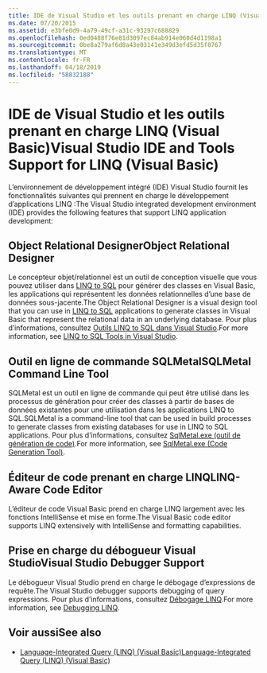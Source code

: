 ```yaml
---
title: IDE de Visual Studio et les outils prenant en charge LINQ (Visual Basic)
ms.date: 07/20/2015
ms.assetid: e3bfe0d9-4a79-49cf-a31c-93297c688829
ms.openlocfilehash: 0ed0488f76e81d3097ec84ab914e060d4d1198a1
ms.sourcegitcommit: 0be8a279af6d8a43e03141e349d3efd5d35f8767
ms.translationtype: MT
ms.contentlocale: fr-FR
ms.lasthandoff: 04/18/2019
ms.locfileid: "58832188"
---
```

# <a name="visual-studio-ide-and-tools-support-for-linq-visual-basic"></a><span data-ttu-id="dbe1c-102">IDE de Visual Studio et les outils prenant en charge LINQ (Visual Basic)</span><span class="sxs-lookup"><span data-stu-id="dbe1c-102">Visual Studio IDE and Tools Support for LINQ (Visual Basic)</span></span>
<span data-ttu-id="dbe1c-103">L’environnement de développement intégré (IDE) Visual Studio fournit les fonctionnalités suivantes qui prennent en charge le développement d’applications LINQ :</span><span class="sxs-lookup"><span data-stu-id="dbe1c-103">The Visual Studio integrated development environment (IDE) provides the following features that support LINQ application development:</span></span>  
  
## <a name="object-relational-designer"></a><span data-ttu-id="dbe1c-104">Object Relational Designer</span><span class="sxs-lookup"><span data-stu-id="dbe1c-104">Object Relational Designer</span></span>  
 <span data-ttu-id="dbe1c-105">Le concepteur objet/relationnel est un outil de conception visuelle que vous pouvez utiliser dans [LINQ to SQL](../../../../framework/data/adonet/sql/linq/index.md) pour générer des classes en Visual Basic, les applications qui représentent les données relationnelles d’une base de données sous-jacente.</span><span class="sxs-lookup"><span data-stu-id="dbe1c-105">The Object Relational Designer is a visual design tool that you can use in [LINQ to SQL](../../../../framework/data/adonet/sql/linq/index.md) applications to generate classes in Visual Basic that represent the relational data in an underlying database.</span></span> <span data-ttu-id="dbe1c-106">Pour plus d’informations, consultez [Outils LINQ to SQL dans Visual Studio](/visualstudio/data-tools/linq-to-sql-tools-in-visual-studio2).</span><span class="sxs-lookup"><span data-stu-id="dbe1c-106">For more information, see [LINQ to SQL Tools in Visual Studio](/visualstudio/data-tools/linq-to-sql-tools-in-visual-studio2).</span></span>  
  
## <a name="sqlmetal-command-line-tool"></a><span data-ttu-id="dbe1c-107">Outil en ligne de commande SQLMetal</span><span class="sxs-lookup"><span data-stu-id="dbe1c-107">SQLMetal Command Line Tool</span></span>  
 <span data-ttu-id="dbe1c-108">SQLMetal est un outil en ligne de commande qui peut être utilisé dans les processus de génération pour créer des classes à partir de bases de données existantes pour une utilisation dans les applications LINQ to SQL.</span><span class="sxs-lookup"><span data-stu-id="dbe1c-108">SQLMetal is a command-line tool that can be used in build processes to generate classes from existing databases for use in LINQ to SQL  applications.</span></span> <span data-ttu-id="dbe1c-109">Pour plus d’informations, consultez [SqlMetal.exe (outil de génération de code)](../../../../framework/tools/sqlmetal-exe-code-generation-tool.md).</span><span class="sxs-lookup"><span data-stu-id="dbe1c-109">For more information, see [SqlMetal.exe (Code Generation Tool)](../../../../framework/tools/sqlmetal-exe-code-generation-tool.md).</span></span>  
  
## <a name="linq-aware-code-editor"></a><span data-ttu-id="dbe1c-110">Éditeur de code prenant en charge LINQ</span><span class="sxs-lookup"><span data-stu-id="dbe1c-110">LINQ-Aware Code Editor</span></span>  
 <span data-ttu-id="dbe1c-111">L’éditeur de code Visual Basic prend en charge LINQ largement avec les fonctions IntelliSense et mise en forme.</span><span class="sxs-lookup"><span data-stu-id="dbe1c-111">The Visual Basic code editor supports LINQ extensively with IntelliSense and formatting capabilities.</span></span>  
  
## <a name="visual-studio-debugger-support"></a><span data-ttu-id="dbe1c-112">Prise en charge du débogueur Visual Studio</span><span class="sxs-lookup"><span data-stu-id="dbe1c-112">Visual Studio Debugger Support</span></span>  
 <span data-ttu-id="dbe1c-113">Le débogueur Visual Studio prend en charge le débogage d’expressions de requête.</span><span class="sxs-lookup"><span data-stu-id="dbe1c-113">The Visual Studio debugger supports debugging of query expressions.</span></span> <span data-ttu-id="dbe1c-114">Pour plus d’informations, consultez [Débogage LINQ](/visualstudio/debugger/debugging-linq).</span><span class="sxs-lookup"><span data-stu-id="dbe1c-114">For more information, see [Debugging LINQ](/visualstudio/debugger/debugging-linq).</span></span>  
  
## <a name="see-also"></a><span data-ttu-id="dbe1c-115">Voir aussi</span><span class="sxs-lookup"><span data-stu-id="dbe1c-115">See also</span></span>

- [<span data-ttu-id="dbe1c-116">Language-Integrated Query (LINQ) (Visual Basic)</span><span class="sxs-lookup"><span data-stu-id="dbe1c-116">Language-Integrated Query (LINQ) (Visual Basic)</span></span>](../../../../visual-basic/programming-guide/concepts/linq/index.md)
